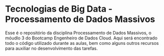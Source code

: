 # Tecnologias de Big Data - Processamento de Dados Massivos
Esse é o repositório da disciplina Processamento de Dados Massivos, o móudlo 3 do Bootcamp Engenheiro de Dados Cloud. Aqui será encontrado todo o código utilizado durante as aulas, bem como alguns outros recursos para auxiliar no desenvolvimento das tarefas.
